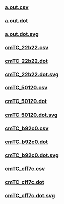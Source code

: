 ### [a.out.csv](a.out.csv)
### [a.out.dot](a.out.dot)
### [a.out.dot.svg](a.out.dot.svg)
### [cmTC_22b22.csv](cmTC_22b22.csv)
### [cmTC_22b22.dot](cmTC_22b22.dot)
### [cmTC_22b22.dot.svg](cmTC_22b22.dot.svg)
### [cmTC_50120.csv](cmTC_50120.csv)
### [cmTC_50120.dot](cmTC_50120.dot)
### [cmTC_50120.dot.svg](cmTC_50120.dot.svg)
### [cmTC_b92c0.csv](cmTC_b92c0.csv)
### [cmTC_b92c0.dot](cmTC_b92c0.dot)
### [cmTC_b92c0.dot.svg](cmTC_b92c0.dot.svg)
### [cmTC_cff7c.csv](cmTC_cff7c.csv)
### [cmTC_cff7c.dot](cmTC_cff7c.dot)
### [cmTC_cff7c.dot.svg](cmTC_cff7c.dot.svg)
